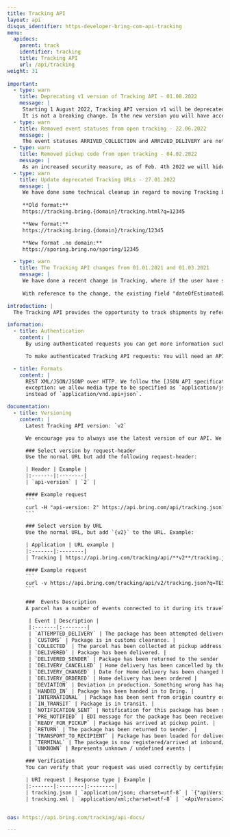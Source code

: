 ```yaml
---
title: Tracking API
layout: api
disqus_identifier: https-developer-bring-com-api-tracking
menu:
  apidocs:
    parent: track
    identifier: tracking
    title: Tracking API
    url: /api/tracking
weight: 31
 
important:
  - type: warn
    title: Deprecating v1 version of Tracking API - 01.08.2022
    message: |
     Starting 1 August 2022, Tracking API version v1 will be deprecated and the requests will be automatically forwarded to the latest version, v2.
     It is not a breaking change. In the new version you will have access to many more fields.
  - type: warn
    title: Removed event statuses from open tracking - 22.06.2022
    message: |
     The event statuses ARRIVED_COLLECTION and ARRIVED_DELIVERY are not valid anymore, and therefore have been removed from the Tracking API.
  - type: warn
    title: Removed pickup code from open tracking - 04.02.2022
    message: |
     As an increased security measure, as of Feb. 4th 2022 we will hide the pickup code from open Tracking API. Logged in Tracking API will still contain the pickup code.
  - type: warn
    title: Update deprecated Tracking URLs - 27.01.2022
    message: |
     We have done some technical cleanup in regard to moving Tracking backend to Azure, specifically routing cleanups. For all domains (se, dk, com), please update the tracking link to the following format.
     
     **Old format:**  
     https://tracking.bring.{domain}/tracking.html?q=12345

     **New format:**  
     https://tracking.bring.{domain}/tracking/12345

     **New format .no domain:**  
     https://sporing.bring.no/sporing/12345

  - type: warn
    title: The Tracking API changes from 01.01.2021 and 01.03.2021
    message: |
     We have done a recent change in Tracking, where if the user have specified the wanted delivery date, then that date is set in the field for the estimated delivery date as well, as there is no point having to set estimation date which is different from the configured wanted delivery date.
     
     With reference to the change, the existing field "dateOfEstimatedDelivery" will have the correct information regarding delivery date and therefore, the field "dateOfDelivery" in the open as well as logged in Tracking API versions will be set to Blank from 01.Jan.2021 for backward compatibility and gradually be removed effective from date 01.Mar.2021.

introduction: |
  The Tracking API provides the opportunity to track shipments by reference, package or shipment number. It is an easy way to get shipment details and events and make them available for customers. The information available in this API is the same that is publicly available from the [Tracking website](http://tracking.bring.com/).

information:
  - title: Authentication
    content: |
      By using authenticated requests you can get more information such as price, name, address and signatures for proof of delivery. The rate limits are also less strict.

      To make authenticated Tracking API requests: You will need an API key from Mybring. Steps for getting a key and description of headers can be found on the general API [Getting Started / Authentication](/api/#authentication) page.

  - title: Formats
    content: |
      REST XML/JSON/JSONP over HTTP. We follow the [JSON API specification](http://jsonapi.org/) with one
      exception: we allow media type to be specified as `application/json`
      instead of `application/vnd.api+json`.

documentation:
  - title: Versioning
    content: |
      Latest Tracking API version: `v2`

      We encourage you to always use the latest version of our API. We keep the previous version for some time so that you will get enough time to convert your application. This API supports versioning by two means.

      ### Select version by request-header
      Use the normal URL but add the following request-header:

      | Header | Example |
      |:-------|:--------|
      | `api-version` | `2` |

      #### Example request
      ```
      curl -H "api-version: 2" https://api.bring.com/api/tracking.json?q=TESTPACKAGEATPICKUPPOINT
      ```

      ### Select version by URL
      Use the normal URL, but add `{v2}` to the URL. Example:

      | Application | URL example |
      |:-------|:--------|
      | Tracking | https://api.bring.com/tracking/api/**v2**/tracking.json?q=TESTPACKAGEATPICKUPPOINT |

      #### Example request
      ```
      curl -v https://api.bring.com/tracking/api/v2/tracking.json?q=TESTPACKAGEATPICKUPPOINT
      ```
    
      ###  Events Description
      A parcel has a number of events connected to it during its travel. Here are a list of current event statuses that can be returned.

       | Event | Description |
       |:-------|:--------|
       | `ATTEMPTED_DELIVERY` | The package has been attempted delivered at the door. Depending on the service it will be tried again or sent to closest pickup point. |
       | `CUSTOMS` | Package is in customs clearance. |
       | `COLLECTED` | The parcel has been collected at pickup address. |
       | `DELIVERED` | Package has been delivered. |
       | `DELIVERED_SENDER` | Package has been returned to the sender |
       | `DELIVERY_CANCELLED` | Home delivery has been cancelled by the customer. |
       | `DELIVERY_CHANGED` | Date for Home delivery has been changed by customer. |
       | `DELIVERY_ORDERED` | Home delivery has been ordered |
       | `DEVIATION` | Deviation in production. Something wrong has happened and there is a probability for delay. |
       | `HANDED_IN` | Package has been handed in to Bring. |
       | `INTERNATIONAL` | Package has been sent from origin country or arrived at destination country. |
       | `IN_TRANSIT` | Package is in transit. |
       | `NOTIFICATION_SENT` | Notification for this package has been sent by sms, push and/or mail. This can be informational notifications and action notification like pickup notice. |
       | `PRE_NOTIFIED` | EDI message for the package has been received by Bring. |
       | `READY_FOR_PICKUP` | Package has arrived at pickup point. |
       | `RETURN` | The package has been returned to sender. |
       | `TRANSPORT_TO_RECIPIENT` | Package has been loaded for delivery to the recipient. |
       | `TERMINAL` | The package is now registered/arrived at inbound/outbound storage terminal |
       | `UNKNOWN` | Represents unknown / undefined events |

      ### Verification
      You can verify that your request was used correctly by certifying that the response contains an element based on the request type:

      | URI request | Response type | Example |
      |:-------|:--------|:--------|
      | tracking.json | `application/json; charset=utf-8` | `{"apiVersion": "2"}` |
      | tracking.xml | `application/xml;charset=utf-8` | `<ApiVersion>2</ApiVersion>` |


oas: https://api.bring.com/tracking/api-docs/

---
```

